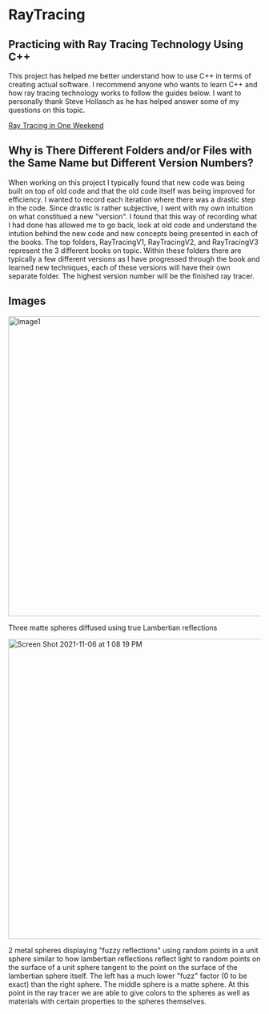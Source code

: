 # RayTracing

## Practicing with Ray Tracing Technology Using C++

This project has helped me better understand how to use C++ in terms of creating actual software. I recommend anyone who wants to learn C++ and how ray tracing technology works to follow the guides below. I want to personally thank Steve Hollasch as he has helped answer some of my questions on this topic.

[Ray Tracing in One Weekend](https://raytracing.github.io/books/RayTracingInOneWeekend.html) 


## Why is There Different Folders and/or Files with the Same Name but Different Version Numbers?

When working on this project I typically found that new code was being built on top of old code and that the old code itself was being improved for efficiency. I wanted to record each iteration where there was a drastic step in the code. Since drastic is rather subjective, I went with my own intuition on what constitued a new "version". I found that this way of recording what I had done has allowed me to go back, look at old code and understand the intution behind the new code and new concepts being presented in each of the books. The top folders, RayTracingV1, RayTracingV2, and RayTracingV3 represent the 3 different books on topic. Within these folders there are typically a few different versions as I have progressed through the book and learned new techniques, each of these versions will have their own separate folder. The highest version number will be the finished ray tracer. 

## Images

<img width="600" alt="Image1" src="https://user-images.githubusercontent.com/78282234/139567760-b41cb32d-3455-42af-9f1b-15be6d9d0b67.png">

Three matte spheres diffused using true Lambertian reflections

<img width="600" alt="Screen Shot 2021-11-06 at 1 08 19 PM" src="https://user-images.githubusercontent.com/78282234/140619563-42c34d70-e11c-491c-930c-8b3406c3d512.png">

2 metal spheres displaying "fuzzy reflections" using random points in a unit sphere similar to how lambertian reflections reflect light to random points on the surface of a unit sphere tangent to the point on the surface of the lambertian sphere itself. The left has a much lower "fuzz" factor (0 to be exact) than the right sphere. The middle sphere is a matte sphere. At this point in the ray tracer we are able to give colors to the spheres as well as materials with certain properties to the spheres themselves.
